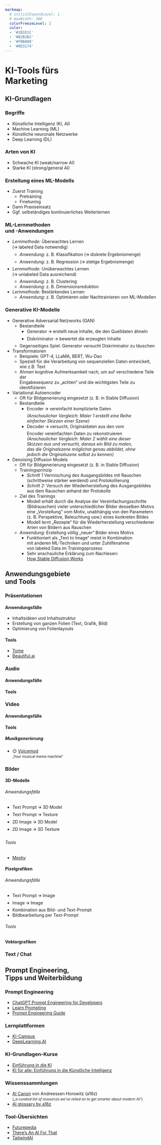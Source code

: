 ```yaml
---
markmap:
  # initialExpandLevel: 1
  # maxWidth: 300
  colorFreezeLevel: 2
  color:
  - '#1B1D1C'
  - '#B2B2B2'
  - '#FBBA00'
  - '#0D3174'
---
```


# KI-Tools fürs<br>Marketing

## KI-Grundlagen

### Begriffe

- Künstliche Intelligenz (KI, AI)
- Machine Learning (ML)
- Künstliche neuronale Netzwerke
- Deep Learning (DL)

### Arten von KI

- Schwache KI (weak/narrow AI)
- Starke KI (strong/general AI)

### Erstellung eines ML-Modells

- Zuerst Training
  - Pretraining
  - Finetuning
- Dann Praxiseinsatz
- Ggf. selbständiges kontinuierliches Weiterlernen

### ML-Lernmethoden<br>und -Anwendungen

- *Lernmethode:* Überwachtes Lernen<br>(🡪 labeled Data notwendig)
  - *Anwendung:* z. B. Klassifikation (🡪 diskrete Ergebnismenge)
  - *Anwendung:* z. B. Regression (🡪 stetige Ergebnismenge)
- *Lernmethode:* Unüberwachtes Lernen<br>(🡪 unlabeled Data ausreichend)
  - *Anwendung:* z. B. Clustering
  - *Anwendung:* z. B. Dimensionsreduktion
- *Lernmethode:* Bestärkendes Lernen
  - *Anwendung:* z. B. Optimieren oder Nachtrainieren von ML-Modellen

### Generative KI-Modelle

- Generative Adversarial Netzworks (GAN)
  - Bestandteile
    - Generator 🡪 erstellt neue Inhalte, die den Quelldaten ähneln 
    - Diskriminator 🡪 bewertet die erzeugten Inhalte 
  - Gegenseitiges Spiel: Generator versucht Diskriminator zu täuschen
- Transformatoren
  - Beispiele: GPT-4, LLaMA, BERT, Wu-Dao
  - Speziell für die Verarbeitung von sequenziellen Daten entwickelt, wie z.B. Text
  - Ahmen kognitive Aufmerksamkeit nach, um auf verschiedene Teile der<br>Eingabesequenz zu „achten“ und die wichtigsten Teile zu identifizieren
- Variational Autoencoder
  - Oft für Bildgenerierung eingesetzt (z. B. in Stable Diffusion)
  - Bestandteile
    - Encoder 🡪 vereinfacht komplizierte Daten<br>*(Anschaulicher Vergleich: Maler 1 erstellt eine Reihe<br>einfacher Skizzen einer Szene)*
    - Decoder 🡪 versucht, Originaldaten aus den vom<br>Encoder vereinfachten Daten zu rekonstruieren<br>*(Anschaulicher Vergleich: Maler 2 wählt eine dieser<br>Skizzen aus und versucht, daraus ein Bild zu malen,<br>das die Originalszene möglichst genau abbildet, ohne<br>jedoch die Originalszene selbst zu kennen)*
- Denoising Diffusion Models
  - Oft für Bildgenerierung eingesetzt (z. B. in Stable Diffusion)
  - Trainingsprinzip
    - *Schritt 1* Vermischung des Ausgangsbildes mit Rauschen<br>(schrittweise stärker werdend) und Protokollierung
    - *Schritt 2:* Versuch der Wiederherstellung des Ausgangsbildes<br>aus dem Rauschen anhand der Protokolle
  - Ziel des Trainings
    - Modell erhält durch die Analyse der Vereinfachungsschritte<br>(Bildrauschen) vieler unterschiedlicher Bilder desselben Motivs<br>eine „Vorstellung“ vom Motiv, unabhängig von den Parametern<br>(z. B. Perspektive, Beleuchtung usw.) eines konkreten Bildes
    - Modell lernt „Rezepte“ für die Wiederherstellung verschiedener<br>Arten von Bildern aus Rauschen
  - *Anwendung:* Erstellung völlig „neuer“ Bilder eines Motivs
    - Funktioniert als „Text to Image“ meist in Kombination<br> mit anderen ML-Techniken und unter Zuhilfenahme<br>von labeled Data im Trainingsprozess 
    - Sehr anschauliche Erklärung zum Nachlesen:<br>[How Stable Diffusion Works](https://mccormickml.com/2022/12/21/how-stable-diffusion-works/)
## Anwendungsgebiete<br>und Tools

### Präsentationen
#### Anwendungsfälle

- Inhaltsideen und Inhaltsstruktur
- Erstellung von ganzen Folien (Text, Grafik, Bild)
- Optimierung von Folienlayouts

#### Tools

- [Tome](https://tome.app/)
- [Beautiful.ai](https://www.beautiful.ai/)

### Audio

#### Anwendungsfälle

#### Tools

### Video

#### Anwendungsfälle

#### Tools

##### Musikgenerierung

- 😉 [Voicemod](https://www.voicemod.net/text-to-song/)<br><small>„Your musical meme machine“</small>
### Bilder

#### 3D-Modelle

###### Anwendungsfälle

- Text Prompt 🡪 3D Model
- Text Prompt 🡪 Texture
- 2D Image 🡪 3D Model
- 2D Image 🡪 3D Texture

###### Tools

- [Meshy](https://www.meshy.ai/)

#### Pixelgrafiken

###### Anwendungsfälle

- Text Prompt 🡪 Image
- Image 🡪 Image
- Kombination aus Bild- und Text-Prompt
- Bildbearbeitung per Text-Prompt

###### Tools

#### Vektorgrafiken

### Text / Chat

## Prompt Engineering,<br>Tipps und Weiterbildung

### Prompt Engineering

- [ChatGPT Prompt Engineering for Developers](https://www.deeplearning.ai/short-courses/chatgpt-prompt-engineering-for-developers/)
- [Learn Prompting](https://learnprompting.org/docs/intro)
- [Prompt Engineering Guide](https://www.promptingguide.ai/)
### Lernplattformen

- [KI-Campus](https://ki-campus.org/)
- [DeepLearning.AI](https://www.deeplearning.ai/)
### KI-Grundlagen-Kurse

- [Einführung in die KI](https://ki-campus.org/courses/einfuehrungki2020)
- [KI für alle: Einführung in die Künstliche Intelligenz](https://ki-campus.org/courses/kifueralle-hhu)

### Wissenssammlungen

- [AI Canon](https://a16z.com/2023/05/25/ai-canon/) von Andreessen Horowitz (a16z)<br><small>(*„a curated list of resources we’ve relied on to get smarter about modern AI“*)</small>
- [AI glossary by a16z](https://a16z.com/ai-glossary/)
### Tool-Übersichten

- [Futurepedia](https://www.futurepedia.io/)
- [There’s An AI For That](https://theresanaiforthat.com/)
- [TailwindAI](https://www.tailwindai.com/)